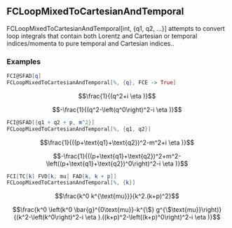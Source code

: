 ##  FCLoopMixedToCartesianAndTemporal 

FCLoopMixedToCartesianAndTemporal[int, {q1, q2, ...}] attempts to convert loop integrals that contain both Lorentz and Cartesian or temporal indices/momenta to pure temporal and Cartesian indices..

###  Examples 

```mathematica
FCI@SFAD[q]
FCLoopMixedToCartesianAndTemporal[%, {q}, FCE -> True]
```

$$\frac{1}{(q^2+i \eta )}$$

$$-\frac{1}{(q^2-\left(q^0\right)^2-i \eta )}$$

```mathematica
FCI@SFAD[{q1 + q2 + p, m^2}]
FCLoopMixedToCartesianAndTemporal[%, {q1, q2}]
```

$$\frac{1}{((p+\text{q1}+\text{q2})^2-m^2+i \eta )}$$

$$-\frac{1}{((p+\text{q1}+\text{q2})^2+m^2-\left((p+\text{q1}+\text{q2})^0\right)^2-i \eta )}$$

```mathematica
FCI[TC[k] FVD[k, mu] FAD[k, k + p]]
FCLoopMixedToCartesianAndTemporal[%, {k}]
```

$$\frac{k^0 k^{\text{mu}}}{k^2.(k+p)^2}$$

$$\frac{k^0 \left(k^0 \bar{g}^{0\text{mu}}-k^{\$} g^{\$\text{mu}}\right)}{(k^2-\left(k^0\right)^2-i \eta ).((k+p)^2-\left((k+p)^0\right)^2-i \eta )}$$